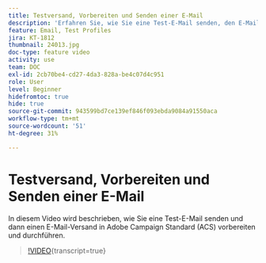 ```yaml
---
title: Testversand, Vorbereiten und Senden einer E-Mail
description: 'Erfahren Sie, wie Sie eine Test-E-Mail senden, den E-Mail-Versand vorbereiten und dann senden. '
feature: Email, Test Profiles
jira: KT-1812
thumbnail: 24013.jpg
doc-type: feature video
activity: use
team: DOC
exl-id: 2cb70be4-cd27-4da3-828a-be4c07d4c951
role: User
level: Beginner
hidefromtoc: true
hide: true
source-git-commit: 943599bd7ce139ef846f093ebda9084a91550aca
workflow-type: tm+mt
source-wordcount: '51'
ht-degree: 31%

---
```


# Testversand, Vorbereiten und Senden einer E-Mail

In diesem Video wird beschrieben, wie Sie eine Test-E-Mail senden und dann einen E-Mail-Versand in Adobe Campaign Standard (ACS) vorbereiten und durchführen.

>[!VIDEO](https://video.tv.adobe.com/v/24013?learn=on){transcript=true}
